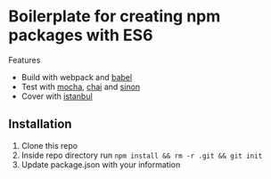 # Boilerplate for creating npm packages with ES6 

Features
* Build with webpack and [babel](https://babeljs.io/)
* Test with [mocha](https://mochajs.org/), [chai](http://chaijs.com/) and [sinon](http://sinonjs.org/)
* Cover with [istanbul](https://github.com/gotwarlost/istanbul)

## Installation
1. Clone this repo
2. Inside repo directory run `npm install && rm -r .git && git init`
2. Update package.json with your information